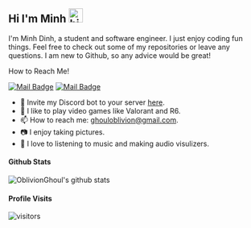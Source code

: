 ## Hi I'm Minh <img src="https://user-images.githubusercontent.com/1303154/88677602-1635ba80-d120-11ea-84d8-d263ba5fc3c0.gif" width="28px" alt="hi">

I'm Minh Dinh, a student and software engineer. I just enjoy coding fun things. Feel free to check out some of my repositories or leave any questions. I am new to Github, so any advice would be great!

How to Reach Me!

[![Mail Badge](https://img.shields.io/badge/-OblivionGhoul-e74c3c?style=flat&labelColor=e74c3c&logo=youtube&logoColor=white)](https://www.youtube.com/channel/UCsvpxb0I459H_D6TRwQB1bg/featured) [![Mail Badge](https://img.shields.io/badge/-GhoulOblivion-c0392b?style=flat&labelColor=c0392b&logo=gmail&logoColor=white)](mailto:ghouloblivion@gmail.com)

- 🤖 Invite my Discord bot to your server [here](https://discord.com/api/oauth2/authorize?client_id=757066313406611477&permissions=1580723318&scope=bot).
- 🔫 I like to play video games like Valorant and R6. 
- 📫 How to reach me: ghouloblivion@gmail.com.
- 📷 I enjoy taking pictures.
- 🎵 I love to listening to music and making audio visulizers. 

#### Github Stats

![OblivionGhoul's github stats](https://github-readme-stats.vercel.app/api?username=OblivionGhoul&count_private=true&theme=tokyonight&hide=contribs,prs)

#### Profile Visits 

![visitors](https://visitor-badge.glitch.me/badge?page_id=oblivionghoul.oblivionghoul)
